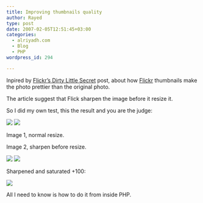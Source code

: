 ```yaml
---
title: Improving thumbnails quality
author: Rayed
type: post
date: 2007-02-05T12:51:45+03:00
categories:
  - alriyadh.com
  - Blog
  - PHP
wordpress_id: 294

---
```

Inpired by <a href="http://colorspretty.blogspot.com/2007/01/flickrs-dirty-little-secre_117020899505299548.html">Flickr&#8217;s Dirty Little Secret</a> post, about how <a href="http://www.flickr.com/">Flickr</a> thumbnails make the photo prettier than the original photo.

The article suggest that Flick sharpen the image before it resize it.

So I did my own test, this the result and you are the judge:

<img src="/static/uploads/old/2007-02-05/img-small.jpg" /> <img src="/static/uploads/old/2007-02-05/img-med.jpg" />

Image 1, normal resize.

Image 2, sharpen before resize.

<img src="/static/uploads/old/2007-02-05/img2.jpg" />

<img src="/static/uploads/old/2007-02-05/img2-sharp.jpg" />

Sharpened and saturated +100:

<img src="/static/uploads/old/2007-02-05/img2-sharp-sat.jpg" />

All I need to know is how to do it from inside PHP.

